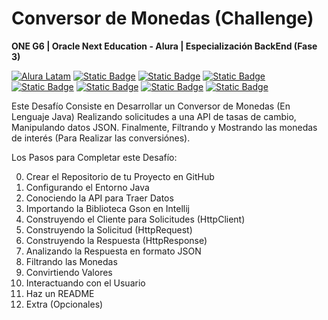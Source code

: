 # Conversor de Monedas (Challenge) 
 **ONE G6 | Oracle Next Education - Alura |  Especialización BackEnd (Fase 3)**

[![Alura Latam](https://img.shields.io/badge/Alura-Latam-blue?style=flat)](https://www.aluracursos.com/)
[![Static Badge](https://img.shields.io/badge/ONE-Oracle_Next_Education-orange?style=flat&logo=oracle&logoColor=orange)](https://www.oracle.com/co/education/oracle-next-education/) [![Static Badge](https://img.shields.io/badge/IDE-IntelliJ_IDEA-%23ff0534?style=flat&logo=IntelliJ%20IDEA&logoColor=%232196f3)](https://www.jetbrains.com/es-es/idea/) [![Static Badge](https://img.shields.io/badge/Language-Java-%23ff0000?style=flat)](#)
[![Static Badge](https://img.shields.io/badge/Java_Library-Gson_%2F_Json-blue?style=flat&logo=json)](https://mvnrepository.com/artifact/com.google.code.gson/gson)
[![Static Badge](https://img.shields.io/badge/API-Exchange_Rate_API-%23e90000?style=flat)](https://www.exchangerate-api.com/docs/java-currency-api)
[![Static Badge](https://img.shields.io/badge/test-status-%23009929?logo=github)](#)
[![Static Badge](https://img.shields.io/badge/license-MIT-blue)](*)

Este Desafío Consiste en Desarrollar un Conversor de Monedas (En Lenguaje Java) Realizando solicitudes a una API de tasas de cambio, Manipulando datos JSON. 
Finalmente, Filtrando y Mostrando las monedas de interés (Para Realizar las conversiónes).

Los Pasos para Completar este Desafío:

00) Crear el Repositorio de tu Proyecto en GitHub
01) Configurando el Entorno Java
02) Conociendo la API para Traer Datos
03) Importando la Biblioteca Gson en Intellij 
04) Construyendo el Cliente para Solicitudes (HttpClient)
05) Construyendo la Solicitud (HttpRequest)
06) Construyendo la Respuesta (HttpResponse)
07) Analizando la Respuesta en formato JSON
08) Filtrando las Monedas
09) Convirtiendo Valores
10) Interactuando con el Usuario
11) Haz un README
12) Extra (Opcionales)
   


